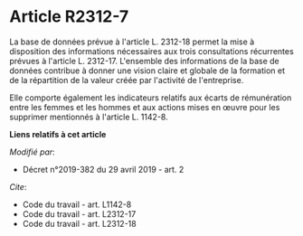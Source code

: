 # Article R2312-7

La base de données prévue à l'article L. 2312-18 permet la mise à disposition des informations nécessaires aux trois
consultations récurrentes prévues à l'article L. 2312-17. L'ensemble des informations de la base de données contribue à
donner une vision claire et globale de la formation et de la répartition de la valeur créée par l'activité de l'entreprise. 

Elle comporte également les indicateurs relatifs aux écarts de rémunération entre les femmes et les hommes et aux actions
mises en œuvre pour les supprimer mentionnés à l'article L. 1142-8.

**Liens relatifs à cet article**

_Modifié par_:

  - Décret n°2019-382 du 29 avril 2019 - art. 2

_Cite_:

  - Code du travail - art. L1142-8
  - Code du travail - art. L2312-17
  - Code du travail - art. L2312-18
